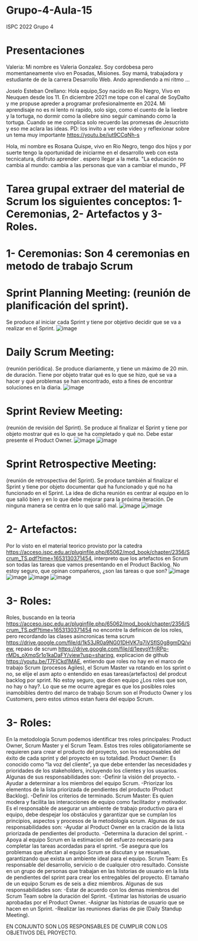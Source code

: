 # Grupo-4-Aula-15
ISPC 2022 Grupo 4

# Presentaciones
Valeria: Mi nombre es Valeria Gonzalez. Soy cordobesa pero momentaneamente vivo en Posadas, Misiones. Soy mamá, trabajadora y estudiante de de la carrera Desarrollo Web. Ando aprendiendo a mi ritmo ...

Joselo Esteban Orellano: Hola equipo,Soy nacido en Rio Negro, Vivo en Neuquen desde los 11. En diciembre 2021 me tope con el canal de SoyDalto y me propuse apreder a programar profesionalmente en 2024. Mi aprendisaje no es ni lento ni rapido, solo sigo, como el cuento de la lieebre y la tortuga, no dormir como la oliebre sino seguir caminando como la tortuga. Cuando se me complica solo recuerdo las promesas de Jesucristo y eso me aclara las ideas. PD: los invito a ver este video y reflexionar sobre un tema muy importante https://youtu.be/iut9CCqNh-s

Hola, mi nombre es Rosana Quispe, vivo en Rio Negro, tengo dos hijos y por suerte tengo la oportunidad de iniciarme en el desarrollo web con esta tecnicatura, disfruto aprender . espero llegar a la meta.  "La educación no cambia al mundo: cambia a las personas que van a cambiar el mundo., PF



# Tarea grupal extraer del material de Scrum los siguientes conceptos: 1- Ceremonias, 2- Artefactos y 3- Roles.

# 1- Ceremonias: Son 4 ceremonias en metodo de trabajo Scrum

# Sprint Planning Meeting: (reunión de planificación del sprint).
Se produce al iniciar cada 
Sprint y tiene por objetivo decidir que se va a realizar en el Sprint.
![image](https://user-images.githubusercontent.com/95329694/174450255-5e4026b0-4c4f-41a7-addd-c8d4924ee609.png)

# Daily Scrum Meeting:
(reunión periódica). Se produce diariamente, y tiene un máximo de 
20 min. de duración. Tiene por objeto tratar qué es lo que se hizo, qué se va a hacer y 
qué problemas se han encontrado, esto a fines de encontrar soluciones en la diaria.
![image](https://user-images.githubusercontent.com/95329694/174450341-ea01ddec-7953-4435-93f7-649ab206d71c.png)

# Sprint Review Meeting:
(reunión de revisión del Sprint). Se produce al finalizar el Sprint y 
tiene por objeto mostrar qué es lo que se ha completado y qué no. Debe estar presente el 
Product Owner.
![image](https://user-images.githubusercontent.com/95329694/174450369-2abfe66f-c7f7-4d68-8f0e-73a0fe7790c5.png)
![image](https://user-images.githubusercontent.com/95329694/174450421-69a87ed2-93b3-419f-8023-73d1997064fd.png)

# Sprint Retrospective Meeting:
(reunión de retrospectiva del Sprint). Se produce también al 
finalizar el Sprint y tiene por objeto documentar qué ha funcionado y qué no ha funcionado 
en el Sprint. La idea de dicha reunión es centrar al equipo en lo que salió bien y en lo que 
debe mejorar para la próxima iteración. De ninguna manera se centra en lo que salió mal.
![image](https://user-images.githubusercontent.com/95329694/174450532-9ec8a467-f5b4-4681-8689-b77741492ab6.png)
![image](https://user-images.githubusercontent.com/95329694/174450556-57931e52-a757-4dfa-8477-15094e90a8b7.png)

# 2- Artefactos:
Por lo visto en el material teorico provisto por la catedra https://acceso.ispc.edu.ar/pluginfile.php/65062/mod_book/chapter/2356/Scrum_TS.pdf?time=1653130371454, interpreto que los artefactos en Scrum son todas las tareas que vamos presentando en el Product Backlog. No estoy seguro, que opinan compañeros, ¿son las tareas o que son?
![image](https://user-images.githubusercontent.com/95329694/174450918-e83a288b-6a76-4f9c-8ae8-9cecfc5f8ce4.png)
![image](https://user-images.githubusercontent.com/95329694/174450958-226ae60d-9eda-4302-b6d5-62a1238b4a30.png)
![image](https://user-images.githubusercontent.com/95329694/174450977-2bc5e7f9-4e91-473d-919d-85647a1d058e.png)
![image](https://user-images.githubusercontent.com/95329694/174451000-e4507cf0-78b3-4b70-b6f2-d251e765766a.png)

# 3- Roles:
Roles, buscando en la teoria https://acceso.ispc.edu.ar/pluginfile.php/65062/mod_book/chapter/2356/Scrum_TS.pdf?time=1653130371454 no encontre la definicon de los roles, pero recordando las clases asincronicas tema scrum https://drive.google.com/file/d/1k53JR0a9NG01DHVK7q7iVSflS0g8gmDQ/view, repaso de scrum https://drive.google.com/file/d/1eeyoYfrjRPp-rMDs_oXmqSr1o1kaDaFY/view?usp=sharing, explicacion de github https://youtu.be/T7FICkd1MAE, entiendo que roles no hay en el marco de trabajo Scrum (procesos Agiles), el Scrum Master va rotando en los sprint o no, se elije el asm apto o entendido en esas tareas(artefactos) del prodcut backlog por sprint.
No estoy seguro, que dicen equipo ¿Los roles que son, no hay o hay?.
Lo que se me ocurre agregar es que los posibles roles inamobibles dentro del marco de trabajo Scrum son el  Producto Owner y los Customers, pero estos utimos estan fuera del equipo Scrum.

# 3- Roles:
En la metodología Scrum podemos identificar tres roles principales: Product Owner, Scrum Master y el Scrum Team. Estos tres roles obligatoriamente se requieren para crear el producto del proyecto, son los responsables del éxito de cada sprint y del proyecto en su totalidad.
Product Owner:
Es conocido como “la voz del cliente”, ya que debe entender las necesidades y prioridades de los stakeholders, incluyendo los clientes y los usuarios.
Algunas de sus responsabilidades son:
-Definir la visión del proyecto.
-Ayudar a determinar a los miembros del equipo Scrum.
-Priorizar los elementos de la lista priorizada de pendientes del producto (Product Backlog).
-Definir los criterios de terminado.
Scrum Master:
Es quien modera y facilita las interacciones de equipo como facilitador y motivador. Es el responsable de asegurar un ambiente de trabajo productivo para el equipo, debe despejar los obstáculos y garantizar que se cumplan los principios, aspectos y procesos de la metodología scrum.
Algunas de sus responsabilidades son:
-Ayudar al Product Owner en la cración de la lista priorizada de pendientes del producto.
-Determina la duracion del sprint.
-Apoya al equipo Scrum en la estimacion del esfuerzo necesario para completar las tareas acordadas para el sprint.
-Se asegura que los problemas que afectan al equipo Scrum se discutan y se resuelvan, garantizando que exista un ambiente ideal para el equipo.
Scrum Team:
Es responsable del desarrollo, servicio o de cualquier otro resultado. Consiste en un grupo de personas que trabajan en las historias de usuario en la lista de pendientes del sprint para crear los entregables del proyecto.
El tamaño de un equipo Scrum es de seis a diez miembros.
Algunas de sus responsabilidades son:
-Estar de acuerdo con los demas miembros del Scrum Team sobre la duración del Sprint.
-Estimar las historias de usuario aprobadas por el Product Owner.
-Asignar las historias de usuario que se hacen en un Sprint.
-Realizar las reuniones diarias de pie (Daily Standup Meeting).

EN CONJUNTO SON LOS RESPONSABLES DE CUMPLIR CON LOS OBJETIVOS DEL PROYECTO.
